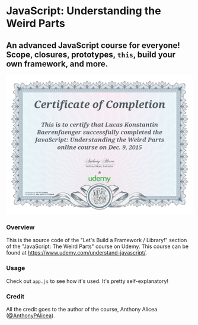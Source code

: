 # JavaScript: Understanding the Weird Parts

## An advanced JavaScript course for everyone! Scope, closures, prototypes, `this`, build your own framework, and more. 

![Certificate](UC-FYC096U9.jpg)

### Overview

This is the source code of the "Let's Build a Framework / Library!" section of the "JavaScript: The Weird Parts" course on Udemy. This course can be found at https://www.udemy.com/understand-javascript/.

### Usage

Check out `app.js` to see how it's used. It's pretty self-explanatory!

### Credit

All the credit goes to the author of the course, Anthony Alicea ([@AnthonyPAlicea](https://github.com/AnthonyPAlicea/)).

